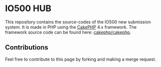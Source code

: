 # IO500 HUB

This repository contains the source-codes of the IO500 new submission
system. It is made in PHP using the [CakePHP](https://cakephp.org)
4.x framework. The framework source code can be found here:
[cakephp/cakephp](https://github.com/cakephp/cakephp).

## Contributions

Feel free to contribute to this page by forking and making a merge request.
